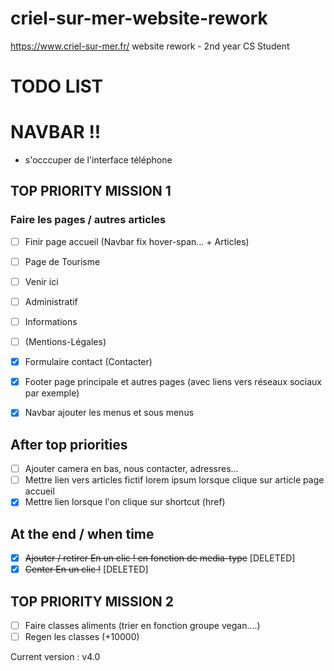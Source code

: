 # criel-sur-mer-website-rework
https://www.criel-sur-mer.fr/ website rework - 2nd year CS Student

# TODO LIST

# NAVBAR !!

- s'occcuper de l'interface téléphone

## TOP PRIORITY MISSION 1
### Faire les pages / autres articles
- [ ] Finir page accueil (Navbar fix hover-span... + Articles)
- [ ] Page de Tourisme
- [ ] Venir ici
- [ ] Administratif
- [ ] Informations
- [ ] (Mentions-Légales)

- [x] Formulaire contact (Contacter)
- [x] Footer page principale et autres pages (avec liens vers réseaux sociaux par exemple)
- [x] Navbar ajouter les menus et sous menus


## After top priorities
- [ ] Ajouter camera en bas, nous contacter, adressres...
- [ ] Mettre lien vers articles fictif lorem ipsum lorsque clique sur article page accueil
- [x] Mettre lien lorsque l'on clique sur shortcut (href)

## At the end / when time
- [x] ~~Ajouter / retirer En un clic ! en fonction de media-type~~ [DELETED]
- [x] ~~Center En un clic !~~ [DELETED]

## TOP PRIORITY MISSION 2
- [ ] Faire classes aliments (trier en fonction groupe vegan....)
- [ ] Regen les classes (+10000)

Current version : v4.0
